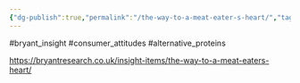 ```yaml
---
{"dg-publish":true,"permalink":"/the-way-to-a-meat-eater-s-heart/","tags":["#bryant_insight","#consumer_attitudes","#alternative_proteins"],"created":"2025-10-23T17:42:47.114+01:00","updated":"2025-10-23T18:06:08.700+01:00"}
---
```


#bryant_insight #consumer_attitudes #alternative_proteins 

https://bryantresearch.co.uk/insight-items/the-way-to-a-meat-eaters-heart/